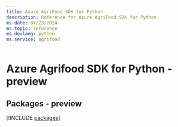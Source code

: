 ```yaml
---
title: Azure AgriFood SDK for Python
description: Reference for Azure AgriFood SDK for Python
ms.date: 07/23/2024
ms.topic: reference
ms.devlang: python
ms.service: agrifood
---
```

# Azure Agrifood SDK for Python - preview
## Packages - preview
[!INCLUDE [packages](agrifood-index.md)]